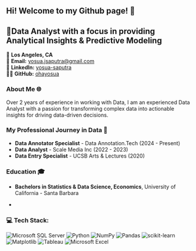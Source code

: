 ## Hi! Welcome to my Github page! 👋

## 🚀Data Analyst with a focus in providing Analytical Insights & Predictive Modeling

📍 **Los Angeles, CA**  
📧 **Email:** [yosua.jsaputra@gmail.com](mailto:yosua.jsaputra@gmail.com)  
🔗 **LinkedIn:** [yosua-saputra](https://www.linkedin.com/in/yosua-saputra/)  
👨‍💻 **GitHub:** [ohayosua](https://github.com/ohayosua)


### About Me 🌐
Over 2 years of experience in working with Data, I am an experienced Data Analyst with a passion for transforming complex data into actionable insights for driving data-driven decisions.


### My Professional Journey in Data 🌟
- **Data Annotator Specialist** - Data Annotation.Tech (2024 - Present)
- **Data Analyst** - Scale Media Inc (2022 - 2023)
- **Data Entry Specialist** - UCSB Arts & Lectures (2020)


### Education 🎓
- **Bachelors in Statistics & Data Science, Economics**, University of California - Santa Barbara

- 
### 💻 Tech Stack:
![Microsoft SQL Server](https://img.shields.io/badge/Microsoft%20SQL%20Server-CC2927?style=for-the-badge&logo=microsoft%20sql%20server&logoColor=white) ![Python](https://img.shields.io/badge/python-3670A0?style=for-the-badge&logo=python&logoColor=ffdd54) ![NumPy](https://img.shields.io/badge/numpy-%23013243.svg?style=for-the-badge&logo=numpy&logoColor=white) ![Pandas](https://img.shields.io/badge/pandas-%23150458.svg?style=for-the-badge&logo=pandas&logoColor=white) ![scikit-learn](https://img.shields.io/badge/scikit--learn-%23F7931E.svg?style=for-the-badge&logo=scikit-learn&logoColor=white) ![Matplotlib](https://img.shields.io/badge/Matplotlib-%23ffffff.svg?style=for-the-badge&logo=Matplotlib&logoColor=black) ![Tableau](https://img.shields.io/badge/Tableau-E97627?style=for-the-badge&logo=Tableau&logoColor=white) ![Microsoft Excel](https://img.shields.io/badge/Microsoft_Excel-217346?style=for-the-badge&logo=microsoft-excel&logoColor=white) 



